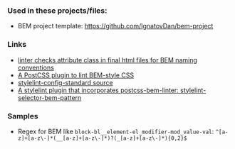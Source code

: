 ### Used in these projects/files:
- BEM project template: https://github.com/IgnatovDan/bem-project

### Links

- [linter checks attribute class in final html files for BEM naming conventions](https://github.com/DesTincT/bemlint)
- [A PostCSS plugin to lint BEM-style CSS](https://github.com/postcss/postcss-bem-linter)
- [stylelint-config-standard source](https://github.com/stylelint/stylelint-config-standard/blob/main/index.js)
- [A stylelint plugin that incorporates postcss-bem-linter: stylelint-selector-bem-pattern](https://github.com/simonsmith/stylelint-selector-bem-pattern)

### Samples

- Regex for BEM like `block-bl__element-el_modifier-mod_value-val`: `^[a-z]+[a-z\-]*(__[a-z]+[a-z\-]*)?(_[a-z]+[a-z\-]*){0,2}$`
